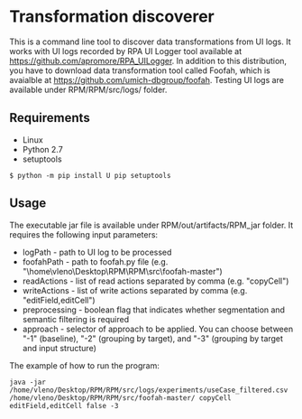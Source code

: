 # Transformation discoverer

This is a command line tool to discover data transformations from UI logs. It works with UI logs recorded by RPA UI Logger tool available at https://github.com/apromore/RPA_UILogger. In addition to this distribution, you have to download data transformation tool called Foofah, which is avaialble at https://github.com/umich-dbgroup/foofah. Testing UI logs are available under RPM/RPM/src/logs/ folder. 

## Requirements

* Linux
* Python 2.7
* setuptools
```
$ python -m pip install U pip setuptools
```

## Usage

The executable jar file is available under RPM/out/artifacts/RPM_jar folder. It requires the following input parameters:

* logPath - path to UI log to be processed
* foofahPath - path to foofah.py file (e.g. "\home\vleno\Desktop\RPM\RPM\src\foofah-master\")
* readActions - list of read actions separated by comma (e.g. "copyCell")
* writeActions - list of write actions separated by comma (e.g. "editField,editCell")
* preprocessing - boolean flag that indicates whether segmentation and semantic filtering is required
* approach - selector of approach to be applied. You can choose between "-1" (baseline), "-2" (grouping by target), and "-3" (grouping by target and input structure)

The example of how to run the program:

```
java -jar /home/vleno/Desktop/RPM/RPM/src/logs/experiments/useCase_filtered.csv /home/vleno/Desktop/RPM/RPM/src/foofah-master/ copyCell editField,editCell false -3
```
